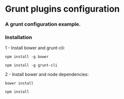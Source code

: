 Grunt plugins configuration
===========================

### A grunt configuration example.

### Installation

1 - Install bower and grunt-cli:

```
npm install -g bower
```

```
npm install -g grunt-cli
```

2 - Install bower and node dependencies:

```
bower install
```

```
npm install
```
